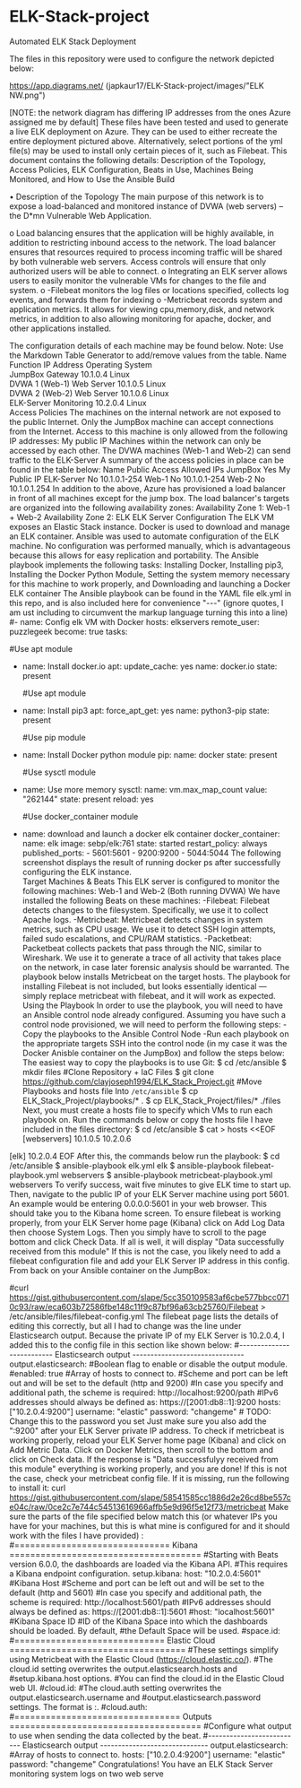 # ELK-Stack-project
Automated ELK Stack Deployment

The files in this repository were used to configure the network depicted below: 

https://app.diagrams.net/
(japkaur17/ELK-Stack-project/images/"ELK NW.png")
 

[NOTE: the network diagram has differing IP addresses from the ones Azure assigned me by default]
These files have been tested and used to generate a live ELK deployment on Azure. They can be used to either recreate the entire deployment pictured above. Alternatively, select portions of the yml file(s) may be used to install only certain pieces of it, such as Filebeat.
This document contains the following details: Description of the Topology, Access Policies, ELK Configuration, Beats in Use, Machines Being Monitored, and How to Use the Ansible Build


•	Description of the Topology
The main purpose of this network is to expose a load-balanced and monitored instance of DVWA (web servers) – the D*mn Vulnerable Web Application.

o	Load balancing ensures that the application will be highly available, in addition to restricting inbound access to the network. The load balancer ensures that resources required to process incoming traffic will be shared by both vulnerable web servers. Access controls will ensure that only authorized users will be able to connect.
o	Integrating an ELK server allows users to easily monitor the vulnerable VMs for changes to the file and system.
o	-Filebeat monitors the log files or locations specified, collects log events, and forwards them for indexing
o	-Metricbeat records system and application metrics. It allows for viewing cpu,memory,disk, and network metrics, in addition to also allowing monitoring for apache, docker, and other applications installed.


The configuration details of each machine may be found below. Note: Use the Markdown Table Generator to add/remove values from the table.
Name	Function	IP Address	Operating System	
JumpBox	Gateway	10.1.0.4	Linux	
DVWA 1 (Web-1)	Web Server	10.1.0.5	Linux	
DVWA 2 (Web-2)	Web Server	10.1.0.6	Linux	
ELK-Server	Monitoring	10.2.0.4	Linux	
Access Policies
The machines on the internal network are not exposed to the public Internet.
Only the JumpBox machine can accept connections from the Internet. Access to this machine is only allowed from the following IP addresses: My public IP
Machines within the network can only be accessed by each other. The DVWA machines (Web-1 and Web-2) can send traffic to the ELK-Server
A summary of the access policies in place can be found in the table below:
Name	Public Access	Allowed IPs
JumpBox	Yes	My Public IP
ELK-Server	No	10.1.0.1-254
Web-1	No	10.1.0.1-254
Web-2	No	10.1.0.1.254
In addition to the above, Azure has provisioned a load balancer in front of all machines except for the jump box. The load balancer's targets are organized into the following availability zones:
Availability Zone 1: Web-1 + Web-2 Availability Zone 2: ELK
ELK Server Configuration
The ELK VM exposes an Elastic Stack instance. Docker is used to download and manage an ELK container.
Ansible was used to automate configuration of the ELK machine. No configuration was performed manually, which is advantageous because this allows for easy replication and portability.
The Ansible playbook implements the following tasks: Installing Docker, Installing pip3, Installing the Docker Python Module, Setting the system memory necessary for this machine to work properly, and Downloading and launching a Docker ELK container
The Ansible playbook can be found in the YAML file elk.yml in this repo, and is also included here for convenience
"---" (ignore quotes, I am ust including to circumvent the markup language turning this into a line)
#- name: Config elk VM with Docker
 hosts: elkservers
 remote_user: puzzlegeek
 become: true
 tasks:

   #Use apt module
  - name: Install docker.io
    apt:
      update_cache: yes
      name: docker.io
      state: present
    
    #Use apt module
  - name: Install pip3
    apt:
      force_apt_get: yes
      name: python3-pip
      state: present

    #Use pip module
  - name: Install Docker python module
    pip:
      name: docker
      state: present

    #Use sysctl module
  - name: Use more memory
    sysctl:
      name: vm.max_map_count
      value: "262144"
      state: present
      reload: yes

    #Use docker_container module
  - name: download and launch a docker elk container
    docker_container:
      name: elk
      image: sebp/elk:761
      state: started
      restart_policy: always
      published_ports:
        - 5601:5601
        - 9200:9200
        - 5044:5044
The following screenshot displays the result of running docker ps after successfully configuring the ELK instance.  
Target Machines & Beats
This ELK server is configured to monitor the following machines: Web-1 and Web-2 (Both running DVWA)
We have installed the following Beats on these machines: -Filebeat: Filebeat detects changes to the filesystem. Specifically, we use it to collect Apache logs. -Metricbeat: Metricbeat detects changes in system metrics, such as CPU usage. We use it to detect SSH login attempts, failed sudo escalations, and CPU/RAM statistics. -Packetbeat: Packetbeat collects packets that pass through the NIC, similar to Wireshark. We use it to generate a trace of all activity that takes place on the network, in case later forensic analysis should be warranted.
The playbook below installs Metricbeat on the target hosts. The playbook for installing Filebeat is not included, but looks essentially identical — simply replace metricbeat with filebeat, and it will work as expected.
Using the Playbook
In order to use the playbook, you will need to have an Ansible control node already configured. Assuming you have such a control node provisioned, we will need to perform the following steps: -Copy the playbooks to the Ansible Control Node -Run each playbook on the appropriate targets
SSH into the control node (in my case it was the Docker Anisble container on the JumpBox) and follow the steps below:
The easiest way to copy the playbooks is to use Git:
$ cd /etc/ansible
$ mkdir files
#Clone Repository + IaC Files
$ git clone https://github.com/clayjoseph1994/ELK_Stack_Project.git
#Move Playbooks and hosts file Into `/etc/ansible`
$ cp ELK_Stack_Project/playbooks/* .
$ cp ELK_Stack_Project/files/* ./files
Next, you must create a hosts file to specify which VMs to run each playbook on. Run the commands below or copy the hosts file I have included in the files directory:
$ cd /etc/ansible
$ cat > hosts <<EOF
[webservers]
10.1.0.5
10.2.0.6

[elk]
10.2.0.4
EOF
After this, the commands below run the playbook:
$ cd /etc/ansible
$ ansible-playbook elk.yml elk
$ ansible-playbook filebeat-playbook.yml webservers
$ ansible-playbook metricbeat-playbook.yml webservers
To verify success, wait five minutes to give ELK time to start up.
Then, navigate to the public IP of your ELK Server machine using port 5601. An example would be entering 0.0.0.0:5601 in your web browser. This should take you to the Kibana home screen.
To ensure filebeat is working properly, from your ELK Server home page (Kibana) click on Add Log Data then choose System Logs. Then you simply have to scroll to the page bottom and click Check Data. If all is well, it will display "Data successfully received from this module"
If this is not the case, you likely need to add a filebeat configuration file and add your ELK Server IP address in this config.
From back on your Ansible container on the JumpBox:

 

 

 
#curl https://gist.githubusercontent.com/slape/5cc350109583af6cbe577bbcc0710c93/raw/eca603b72586fbe148c11f9c87bf96a63cb25760/Filebeat > /etc/ansible/files/filebeat-config.yml
The filebeat page lists the details of editing this correctly, but all I had to change was the line under Elasticsearch output. Because the private IP of my ELK Server is 10.2.0.4, I added this to the config file in this section like shown below:
#-------------------------- Elasticsearch output ------------------------------- output.elasticsearch: #Boolean flag to enable or disable the output module. #enabled: true
#Array of hosts to connect to. #Scheme and port can be left out and will be set to the default (http and 9200) #In case you specify and additional path, the scheme is required: http://localhost:9200/path #IPv6 addresses should always be defined as: https://[2001:db8::1]:9200 hosts: ["10.2.0.4:9200"] username: "elastic" password: "changeme" # TODO: Change this to the password you set
Just make sure you also add the ":9200" after your ELK Server private IP address.
To check if metricbeat is working properly, reload your ELK Server home page (Kibana) and click on Add Metric Data. Click on Docker Metrics, then scroll to the bottom and click on Check data. If the response is "Data successfulyy received from this module" everything is working properly, and you are done!
If this is not the case, check your metricbeat config file. If it is missing, run the following to install it: curl https://gist.githubusercontent.com/slape/58541585cc1886d2e26cd8be557ce04c/raw/0ce2c7e744c54513616966affb5e9d96f5e12f73/metricbeat
Make sure the parts of the file specified below match this (or whatever IPs you have for your machines, but this is what mine is configured for and it should work with the files I have provided) : #============================== Kibana =====================================
#Starting with Beats version 6.0.0, the dashboards are loaded via the Kibana API. #This requires a Kibana endpoint configuration. setup.kibana: host: "10.2.0.4:5601"
#Kibana Host #Scheme and port can be left out and will be set to the default (http and 5601) #In case you specify and additional path, the scheme is required: http://localhost:5601/path #IPv6 addresses should always be defined as: https://[2001:db8::1]:5601 #host: "localhost:5601"
#Kibana Space ID #ID of the Kibana Space into which the dashboards should be loaded. By default, #the Default Space will be used. #space.id:
#============================= Elastic Cloud ==================================
#These settings simplify using Metricbeat with the Elastic Cloud (https://cloud.elastic.co/).
#The cloud.id setting overwrites the output.elasticsearch.hosts and #setup.kibana.host options. #You can find the cloud.id in the Elastic Cloud web UI. #cloud.id:
#The cloud.auth setting overwrites the output.elasticsearch.username and #output.elasticsearch.password settings. The format is <user>:<pass>. #cloud.auth:
#================================ Outputs =====================================
#Configure what output to use when sending the data collected by the beat.
#-------------------------- Elasticsearch output ------------------------------ output.elasticsearch: #Array of hosts to connect to. hosts: ["10.2.0.4:9200"] username: "elastic" password: "changeme"
Congratulations! You have an ELK Stack Server monitoring system logs on two web serve

 

 
